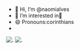 - 👋 Hi, I’m @naomialves
- 👀 I’m interested in🎨
- 😄 Pronouns:corinthians
- 
![.](https://media1.tenor.com/m/7l4PXSCFjjQAAAAd/huh-cat.gif)
![.](https://c.tenor.com/hZ2bO2_rntMAAAAd/tenor.gif)
<!---
naomialves/naomialves is a ✨ special ✨ repository because its `README.md` (this file) appears on your GitHub profile.
You can click the Preview link to take a look at your changes.
--->
